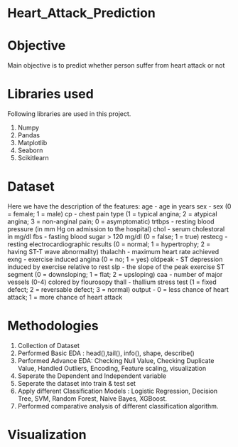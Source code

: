 # Heart_Attack_Prediction

# Objective
Main objective is to predict whether person suffer from heart attack or not

# Libraries used
Following libraries are used in this project.
1) Numpy
2) Pandas
3) Matplotlib
4) Seaborn
5) Scikitlearn

# Dataset
Here we have the description of the features:
age - age in years
sex - sex (0 = female; 1 = male)
cp - chest pain type (1 = typical angina; 2 = atypical angina; 3 = non-anginal pain; 0 = asymptomatic)
trtbps - resting blood pressure (in mm Hg on admission to the hospital)
chol - serum cholestoral in mg/dl
fbs - fasting blood sugar > 120 mg/dl (0 = false; 1 = true)
restecg - resting electrocardiographic results (0 = normal; 1 = hypertrophy; 2 = having ST-T wave abnormality)
thalachh - maximum heart rate achieved
exng - exercise induced angina (0 = no; 1 = yes)
oldpeak - ST depression induced by exercise relative to rest
slp - the slope of the peak exercise ST segment (0 = downsloping; 1 = flat; 2 = upsloping)
caa - number of major vessels (0-4) colored by flourosopy
thall - thallium stress test (1 = fixed defect; 2 = reversable defect; 3 = normal)
output - 0 = less chance of heart attack; 1 = more chance of heart attack

# Methodologies
1) Collection of Dataset
2) Performed Basic EDA : head(),tail(), info(), shape, describe()
3) Performed Advance EDA: Checking Null Value, Checking Duplicate Value, Handled Outliers, Encoding, Feature scaling, visualization
4) Seperate the Dependent and Independent variable
5) Seperate the dataset into train & test set
6) Apply different Classification Models : Logistic Regression, Decision Tree, SVM, Random Forest, Naive Bayes, XGBoost.
7) Performed comparative analysis of different classification algorithm.

# Visualization
